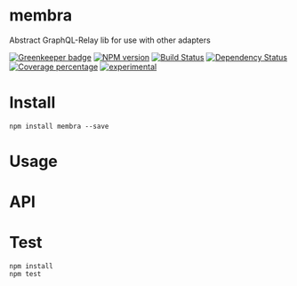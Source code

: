# membra

Abstract GraphQL-Relay lib for use with other adapters

[![Greenkeeper badge](https://badges.greenkeeper.io/arvitaly/membra.svg)](https://greenkeeper.io/)
[![NPM version][npm-image]][npm-url] [![Build Status][travis-image]][travis-url] [![Dependency Status][daviddm-image]][daviddm-url] [![Coverage percentage][coveralls-image]][coveralls-url]
[![experimental](http://badges.github.io/stability-badges/dist/experimental.svg)](http://github.com/badges/stability-badges)

# Install

    npm install membra --save

# Usage



# API



# Test

    npm install
    npm test

[npm-image]: https://badge.fury.io/js/membra.svg
[npm-url]: https://npmjs.org/package/membra
[travis-image]: https://travis-ci.org/arvitaly/membra.svg?branch=master
[travis-url]: https://travis-ci.org/arvitaly/membra
[daviddm-image]: https://david-dm.org/arvitaly/membra.svg?theme=shields.io
[daviddm-url]: https://david-dm.org/arvitaly/membra
[coveralls-image]: https://coveralls.io/repos/arvitaly/membra/badge.svg
[coveralls-url]: https://coveralls.io/r/arvitaly/membra